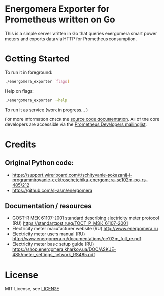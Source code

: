 # Energomera Exporter for Prometheus written on Go

This is a simple server written in Go that queries energomera smart power meters and exports data via HTTP for Prometheus consumption.

# Getting Started
To run it in foreground:

```bash
./energomera_exporter [flags]
```

Help on flags:
```bash
./energomera_exporter --help
```

To run it as service (work in progress... )

For more information check the [source code documentation](https://pkg.go.dev/github.com/peak-load/energomera_exporter). All of the core developers are accessible via the [Prometheus Developers mailinglist](https://groups.google.com/forum/?fromgroups#!forum/prometheus-developers).

# Credits 
## Original Python code: 
* https://support.wirenboard.com/t/schityvanie-pokazanij-i-programmirovanie-elektroschetchika-energomera-se102m-po-rs-485/212                                                                                                                                               
* https://github.com/sj-asm/energomera

## Documentation / resources
* GOST-R MEK 61107-2001  standard describing electricity meter protocol (RU) https://standartgost.ru/g/ГОСТ_Р_МЭК_61107-2001
* Electricity meter manufacturer website (RU) http://www.energomera.ru
* Electricity meter users manual (RU) http://www.energomera.ru/documentations/ce102m_full_re.pdf
* Electricity meter basic setup guide (RU) https://shop.energomera.kharkov.ua/DOC/ASKUE-485/meter_settings_network_RS485.pdf

# License
MIT License, see [LICENSE](https://github.com/peak-load/energomera_exporter/blob/main/LICENSE)
